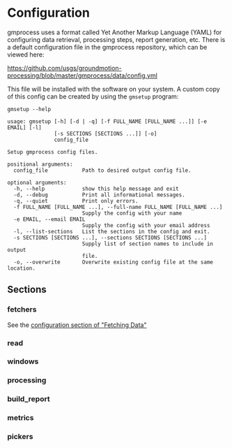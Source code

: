 # Configuration

gmprocess uses a format called Yet Another Markup Language (YAML) for
configuring data retrieval, processing steps, report generation, etc. There is
a default configuration file in the gmprocess repository, which can be viewed here:

https://github.com/usgs/groundmotion-processing/blob/master/gmprocess/data/config.yml

This file will be installed with the software on your system. A custom copy of
this config can be created by using the `gmsetup` program:

`gmsetup --help`

```
usage: gmsetup [-h] [-d | -q] [-f FULL_NAME [FULL_NAME ...]] [-e EMAIL] [-l]
               [-s SECTIONS [SECTIONS ...]] [-o]
               config_file

Setup gmprocess config files.

positional arguments:
  config_file           Path to desired output config file.

optional arguments:
  -h, --help            show this help message and exit
  -d, --debug           Print all informational messages.
  -q, --quiet           Print only errors.
  -f FULL_NAME [FULL_NAME ...], --full-name FULL_NAME [FULL_NAME ...]
                        Supply the config with your name
  -e EMAIL, --email EMAIL
                        Supply the config with your email address
  -l, --list-sections   List the sections in the config and exit.
  -s SECTIONS [SECTIONS ...], --sections SECTIONS [SECTIONS ...]
                        Supply list of section names to include in output
                        file.
  -o, --overwrite       Overwrite existing config file at the same location.
```

## Sections

### fetchers

See the [configuration section of "Fetching Data"](fetching.md#configuration "Fetchers configuration")

### read

### windows

### processing

### build_report

### metrics

### pickers


